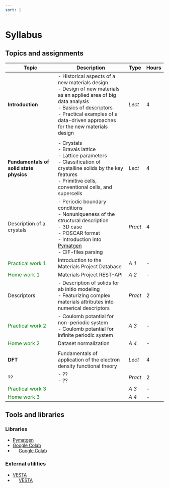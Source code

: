 ```yaml
---
sort: 1
---
```


# Syllabus

## Topics and assignments
| Topic   | Description | Type     | Hours    |
| ------- | -------- | -------- | -------- |
| **Introduction** | - Historical aspects of a new materials design <br> - Design of new materials as an applied area of big data analysis <br> - Basics of descriptors <br> - Practical examples of a data-driven approaches for the new materials design |*Lect* | 4 |
|  |
| **Fundamentals of solid state physics** | - Crystals <br> - Bravais lattice <br> - Lattice parameters <br> - Classification of crystalline solids by the key features <br> - Primitive cells, conventional cells, and supercells | *Lect* | 4 |
| Description of a crystals | - Periodic boundary conditions <br> - Nonuniqueness of the structural description <br> - 3D case <br> - POSCAR format <br> - Introduction into [Pymatgen](https://pymatgen.org) <br> - CIF-files parsing | *Pract* | 4 |
| <span style="color:green">  Practical work 1 </span> | Introduction to the Materials Project Database | *A 1* | - |
| <span style="color:green"> Home work 1 </span> | Materials Project REST-API | *A 2* | - |
| Descriptors | - Description of solids for ab initio modeling <br> - Featurizing complex materials attributes into numerical descriptors </span> | *Pract* | 2 |
| <span style="color:green"> Practical work 2 </span> | - Coulomb potantial for non-periodic system  <br> - Coulomb potantial for infinite periodic system | *A 3* | - |
| <span style="color:green"> Home work 2 </span> | Dataset normalization | *A 4* | - |
|  | 
| **DFT** | Fundamentals of application of the electron density functional theory | *Lect* | 4 |
| ?? | - ?? <br> - ?? </span> | *Pract* | 2 |
| <span style="color:green"> Practical work 3 </span> | | *A 3* | - |
| <span style="color:green"> Home work 3 </span> | | *A 4* | - |

## Tools and libraries

### Libraries
- [Pymatgen](https://pymatgen.org)
- [Google Colab](https://colab.research.google.com)
- <img align="left" width="16" height="16" src="https://ssl.gstatic.com/colaboratory-static/common/957d142630ea5115f490f827d4e6f524/img/favicon.ico">[Google Colab](https://colab.research.google.com)

### External utilities
- [VESTA](https://jp-minerals.org/vesta/en/)
- <img align="left" width="16" height="16" src="https://jp-minerals.org/vesta/img/vesta-icon.png"> [VESTA](https://jp-minerals.org/vesta/en/)